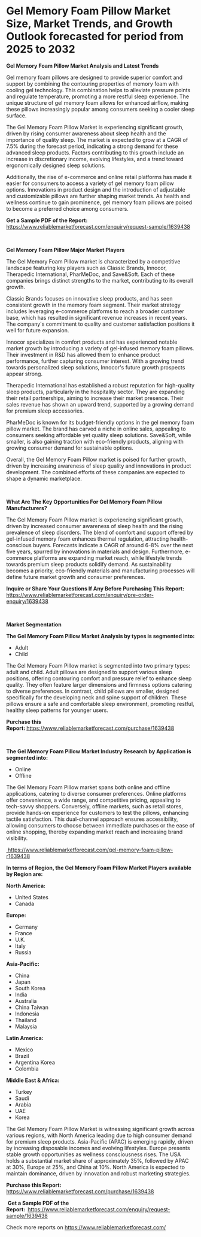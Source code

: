 <p><h1>Gel Memory Foam Pillow Market Size, Market Trends, and Growth Outlook forecasted for period from 2025 to 2032</h1></p><p><strong>Gel Memory Foam Pillow Market Analysis and Latest Trends</strong></p>
<p><p>Gel memory foam pillows are designed to provide superior comfort and support by combining the contouring properties of memory foam with cooling gel technology. This combination helps to alleviate pressure points and regulate temperature, promoting a more restful sleep experience. The unique structure of gel memory foam allows for enhanced airflow, making these pillows increasingly popular among consumers seeking a cooler sleep surface.</p><p>The Gel Memory Foam Pillow Market is experiencing significant growth, driven by rising consumer awareness about sleep health and the importance of quality sleep. The market is expected to grow at a CAGR of 7.5% during the forecast period, indicating a strong demand for these advanced sleep products. Factors contributing to this growth include an increase in discretionary income, evolving lifestyles, and a trend toward ergonomically designed sleep solutions.</p><p>Additionally, the rise of e-commerce and online retail platforms has made it easier for consumers to access a variety of gel memory foam pillow options. Innovations in product design and the introduction of adjustable and customizable pillows are further shaping market trends. As health and wellness continue to gain prominence, gel memory foam pillows are poised to become a preferred choice among consumers.</p></p>
<p><strong>Get a Sample PDF of the Report:&nbsp;</strong> <a href="https://www.reliablemarketforecast.com/enquiry/request-sample/1639438?utm_campaign=1766&utm_medium=2&utm_source=Github&utm_content=ia&utm_term=08022025&utm_id=gel-memory-foam-pillow">https://www.reliablemarketforecast.com/enquiry/request-sample/1639438</a></p>
<p>&nbsp;</p>
<p><strong>Gel Memory Foam Pillow Major Market Players</strong></p>
<p><p>The Gel Memory Foam Pillow market is characterized by a competitive landscape featuring key players such as Classic Brands, Innocor, Therapedic International, PharMeDoc, and Save&Soft. Each of these companies brings distinct strengths to the market, contributing to its overall growth.</p><p>Classic Brands focuses on innovative sleep products, and has seen consistent growth in the memory foam segment. Their market strategy includes leveraging e-commerce platforms to reach a broader customer base, which has resulted in significant revenue increases in recent years. The company's commitment to quality and customer satisfaction positions it well for future expansion.</p><p>Innocor specializes in comfort products and has experienced notable market growth by introducing a variety of gel-infused memory foam pillows. Their investment in R&D has allowed them to enhance product performance, further capturing consumer interest. With a growing trend towards personalized sleep solutions, Innocor's future growth prospects appear strong.</p><p>Therapedic International has established a robust reputation for high-quality sleep products, particularly in the hospitality sector. They are expanding their retail partnerships, aiming to increase their market presence. Their sales revenue has shown an upward trend, supported by a growing demand for premium sleep accessories.</p><p>PharMeDoc is known for its budget-friendly options in the gel memory foam pillow market. The brand has carved a niche in online sales, appealing to consumers seeking affordable yet quality sleep solutions. Save&Soft, while smaller, is also gaining traction with eco-friendly products, aligning with growing consumer demand for sustainable options.</p><p>Overall, the Gel Memory Foam Pillow market is poised for further growth, driven by increasing awareness of sleep quality and innovations in product development. The combined efforts of these companies are expected to shape a dynamic marketplace.</p></p>
<p>&nbsp;</p>
<p><strong>What Are The Key Opportunities For Gel Memory Foam Pillow Manufacturers?</strong></p>
<p><p>The Gel Memory Foam Pillow market is experiencing significant growth, driven by increased consumer awareness of sleep health and the rising prevalence of sleep disorders. The blend of comfort and support offered by gel-infused memory foam enhances thermal regulation, attracting health-conscious buyers. Forecasts indicate a CAGR of around 6-8% over the next five years, spurred by innovations in materials and design. Furthermore, e-commerce platforms are expanding market reach, while lifestyle trends towards premium sleep products solidify demand. As sustainability becomes a priority, eco-friendly materials and manufacturing processes will define future market growth and consumer preferences.</p></p>
<p><strong>Inquire or Share Your Questions If Any Before Purchasing This Report:</strong> <a href="https://www.reliablemarketforecast.com/enquiry/pre-order-enquiry/1639438?utm_campaign=1766&utm_medium=2&utm_source=Github&utm_content=ia&utm_term=08022025&utm_id=gel-memory-foam-pillow">https://www.reliablemarketforecast.com/enquiry/pre-order-enquiry/1639438</a></p>
<p>&nbsp;</p>
<p><strong>Market Segmentation</strong></p>
<p><strong>The Gel Memory Foam Pillow Market Analysis by types is segmented into:</strong></p>
<p><ul><li>Adult</li><li>Child</li></ul></p>
<p><p>The Gel Memory Foam Pillow market is segmented into two primary types: adult and child. Adult pillows are designed to support various sleep positions, offering contouring comfort and pressure relief to enhance sleep quality. They often feature larger dimensions and firmness options catering to diverse preferences. In contrast, child pillows are smaller, designed specifically for the developing neck and spine support of children. These pillows ensure a safe and comfortable sleep environment, promoting restful, healthy sleep patterns for younger users.</p></p>
<p><strong>Purchase this Report:&nbsp;</strong><a href="https://www.reliablemarketforecast.com/purchase/1639438?utm_campaign=1766&utm_medium=2&utm_source=Github&utm_content=ia&utm_term=08022025&utm_id=gel-memory-foam-pillow">https://www.reliablemarketforecast.com/purchase/1639438</a></p>
<p>&nbsp;</p>
<p><strong>The Gel Memory Foam Pillow Market Industry Research by Application is segmented into:</strong></p>
<p><ul><li>Online</li><li>Offline</li></ul></p>
<p><p>The Gel Memory Foam Pillow market spans both online and offline applications, catering to diverse consumer preferences. Online platforms offer convenience, a wide range, and competitive pricing, appealing to tech-savvy shoppers. Conversely, offline markets, such as retail stores, provide hands-on experience for customers to test the pillows, enhancing tactile satisfaction. This dual-channel approach ensures accessibility, allowing consumers to choose between immediate purchases or the ease of online shopping, thereby expanding market reach and increasing brand visibility.</p></p>
<p><a href="https://www.reliablemarketforecast.com/gel-memory-foam-pillow-r1639438?utm_campaign=1766&utm_medium=2&utm_source=Github&utm_content=ia&utm_term=08022025&utm_id=gel-memory-foam-pillow">&nbsp;https://www.reliablemarketforecast.com/gel-memory-foam-pillow-r1639438</a></p>
<p><strong>In terms of Region, the Gel Memory Foam Pillow Market Players available by Region are:</strong></p>
<p>
    <p> <strong> North America: </strong>
        <ul>
            <li>United States</li>
            <li>Canada</li>
        </ul>
        </p> 
    <p> <strong> Europe: </strong>
        <ul>
            <li>Germany</li>
            <li>France</li>
            <li>U.K.</li>
            <li>Italy</li>
            <li>Russia</li>
        </ul>
        </p> 
    <p> <strong> Asia-Pacific: </strong>
        <ul>
            <li>China</li>
            <li>Japan</li>
            <li>South Korea</li>
            <li>India</li>
            <li>Australia</li>
            <li>China Taiwan</li>
            <li>Indonesia</li>
            <li>Thailand</li>
            <li>Malaysia</li>
        </ul>
        </p> 
    <p> <strong> Latin America: </strong>
        <ul>
            <li>Mexico</li>
            <li>Brazil</li>
            <li>Argentina Korea</li>
            <li>Colombia</li>
        </ul>
        </p> 
    <p> <strong> Middle East & Africa: </strong>
        <ul>
            <li>Turkey</li>
            <li>Saudi</li>
            <li>Arabia</li>
            <li>UAE</li>
            <li>Korea</li>
        </ul>
    </p>
    </p>
<p><p>The Gel Memory Foam Pillow Market is witnessing significant growth across various regions, with North America leading due to high consumer demand for premium sleep products. Asia-Pacific (APAC) is emerging rapidly, driven by increasing disposable incomes and evolving lifestyles. Europe presents stable growth opportunities as wellness consciousness rises. The USA holds a substantial market share of approximately 35%, followed by APAC at 30%, Europe at 25%, and China at 10%. North America is expected to maintain dominance, driven by innovation and robust marketing strategies.</p></p>
<p><strong>Purchase this Report: </strong><a href="https://www.reliablemarketforecast.com/purchase/1639438?utm_campaign=1766&utm_medium=2&utm_source=Github&utm_content=ia&utm_term=08022025&utm_id=gel-memory-foam-pillow">https://www.reliablemarketforecast.com/purchase/1639438</a></p>
<p>&nbsp;<strong>Get a Sample PDF of the Report:&nbsp;&nbsp;</strong><a href="https://www.reliablemarketforecast.com/enquiry/request-sample/1639438?utm_campaign=1766&utm_medium=2&utm_source=Github&utm_content=ia&utm_term=08022025&utm_id=gel-memory-foam-pillow">https://www.reliablemarketforecast.com/enquiry/request-sample/1639438</a></p>
<p><strong></strong></p>
<p>Check more reports on <a href="https://www.reliablemarketforecast.com/?utm_campaign=1766&utm_medium=2&utm_source=Github&utm_content=ia&utm_term=08022025&utm_id=gel-memory-foam-pillow">https://www.reliablemarketforecast.com/</a></p>